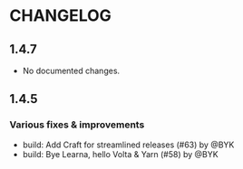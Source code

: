 # CHANGELOG
## 1.4.7

- No documented changes.

## 1.4.5

### Various fixes & improvements

- build: Add Craft for streamlined releases (#63) by @BYK
- build: Bye Learna, hello Volta & Yarn (#58) by @BYK

